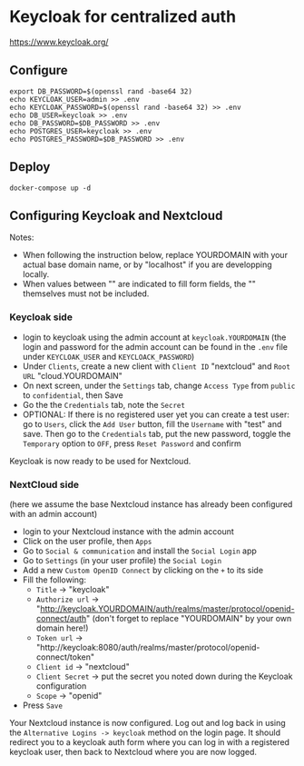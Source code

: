 # Keycloak for centralized auth

https://www.keycloak.org/

## Configure
```
export DB_PASSWORD=$(openssl rand -base64 32)
echo KEYCLOAK_USER=admin >> .env
echo KEYCLOAK_PASSWORD=$(openssl rand -base64 32) >> .env
echo DB_USER=keycloak >> .env
echo DB_PASSWORD=$DB_PASSWORD >> .env
echo POSTGRES_USER=keycloak >> .env
echo POSTGRES_PASSWORD=$DB_PASSWORD >> .env
```

## Deploy
```
docker-compose up -d
```

## Configuring Keycloak and Nextcloud

Notes:
- When following the instruction below, replace YOURDOMAIN with your actual base domain name, or by "localhost" if you are developping locally.
- When values between "" are indicated to fill form fields, the "" themselves must not be included.

### Keycloak side

- login to keycloak using the admin account at `keycloak.YOURDOMAIN`
  (the login and password for the admin account can be found in the `.env` file under `KEYCLOAK_USER` and `KEYCLOACK_PASSWORD`)
- Under `Clients`, create a new client with `Client ID` "nextcloud" and `Root URL` "cloud.YOURDOMAIN"
- On next screen, under the `Settings` tab, change `Access Type` from `public` to `confidential`, then Save
- Go the the `Credentials` tab, note the `Secret`
- OPTIONAL: If there is no registered user yet you can create a test user: go to `Users`, click the `Add User` button, fill the `Username` with "test" and save. Then go to the `Credentials` tab, put the new password, toggle the `Temporary` option to `OFF`, press `Reset Password` and confirm

Keycloak is now ready to be used for Nextcloud.

### NextCloud side

(here we assume the base Nextcloud instance has already been configured with an admin account)

- login to your Nextcloud instance with the admin account
- Click on the user profile, then `Apps`
- Go to `Social & communication` and install the `Social Login` app
- Go to `Settings` (in your user profile) the `Social Login`
- Add a new `Custom OpenID Connect` by clicking on the `+` to its side
- Fill the following:
  - `Title` -> "keycloak"
  - `Authorize url` -> "http://keycloak.YOURDOMAIN/auth/realms/master/protocol/openid-connect/auth" (don't forget to replace "YOURDOMAIN" by your own domain here!)
  - `Token url` -> "http://keycloak:8080/auth/realms/master/protocol/openid-connect/token"
  - `Client id` -> "nextcloud"
  - `Client Secret` -> put the secret you noted down during the Keycloak configuration
  - `Scope` -> "openid"
- Press `Save`

Your Nextcloud instance is now configured. Log out and log back in using the `Alternative Logins -> keycloak` method on the login page. It should redirect you to a keycloak auth form where you can log in with a registered keycloak user, then back to Nextcloud where you are now logged.
